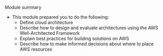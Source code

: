 Module summary 
- This module prepared you to do the following:
	- Define cloud architecture
	- Describe how to design and evaluate architectures using the AWS Well-Architected Framework 
	- Explain best practices for building solutions on AWS 
	- Describe how to make informed decisions about where to place AWS resources 

